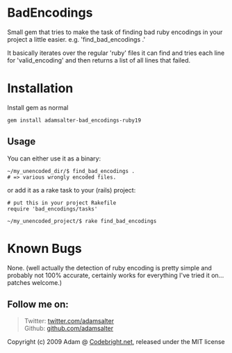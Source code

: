 BadEncodings
================

Small gem that tries to make the task of finding bad ruby encodings in your project a little easier. e.g. 'find_bad_encodings .'

It basically iterates over the regular 'ruby' files it can find and tries each line for 'valid_encoding' and then returns a list of all lines that failed.

Installation
=======

Install gem as normal

    gem install adamsalter-bad_encodings-ruby19


Usage
-----

You can either use it as a binary:

    ~/my_unencoded_dir/$ find_bad_encodings .
    # => various wrongly encoded files.
    
or add it as a rake task to your (rails) project:

    # put this in your project Rakefile
    require 'bad_encodings/tasks'
    
    ~/my_unencoded_project/$ rake find_bad_encodings



Known Bugs
========

None. (well actually the detection of ruby encoding is pretty simple and probably not 100% accurate, certainly works for everything I've tried it on... patches welcome.)


Follow me on:
-------

>  Twitter: [twitter.com/adamsalter](http://twitter.com/adamsalter)  
>  Github: [github.com/adamsalter](http://github.com/adamsalter)

Copyright (c) 2009 Adam @ [Codebright.net][cb], released under the MIT license

[cb]:http://codebright.net "http://codebright.net"